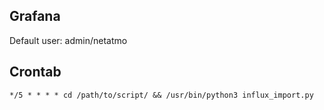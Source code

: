 ## Grafana
Default user: admin/netatmo

## Crontab 
```
*/5 * * * * cd /path/to/script/ && /usr/bin/python3 influx_import.py
```